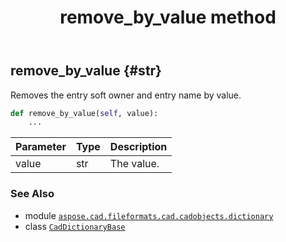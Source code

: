 ﻿---
title: remove_by_value method
second_title: Aspose.CAD for Python via .NET API References
description: 
type: docs
weight: 30
url: /python-net/aspose.cad.fileformats.cad.cadobjects.dictionary/caddictionarybase/remove_by_value/
is_root: false
---

## remove_by_value {#str}

Removes the entry soft owner and entry name by value.



```python
def remove_by_value(self, value):
    ...
```


| Parameter | Type | Description |
| :- | :- | :- |
| value | str | The value. |



### See Also
* module [`aspose.cad.fileformats.cad.cadobjects.dictionary`](../../)
* class [`CadDictionaryBase`](/cad/python-net/aspose.cad.fileformats.cad.cadobjects.dictionary/caddictionarybase)
